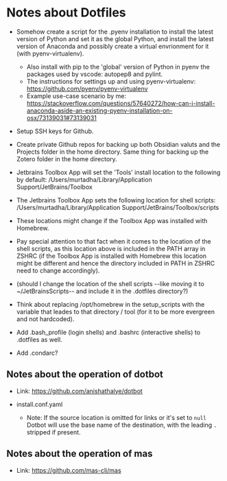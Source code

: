 # Notes about Dotfiles

- Somehow create a script for the .pyenv installation to install the latest version of Python and set it as the global Python, and install the latest version of Anaconda and possibly create a virtual envrionment for it (with pyenv-virtualenv).

  - Also install with pip to the 'global' version of Python in pyenv the packages used by vscode: autopep8 and pylint.
  - The instructions for settings up and using pyenv-virtualenv: https://github.com/pyenv/pyenv-virtualenv
  - Example use-case scenario by me: https://stackoverflow.com/questions/57640272/how-can-i-install-anaconda-aside-an-existing-pyenv-installation-on-osx/73139031#73139031

- Setup SSH keys for Github.

- Create private Github repos for backing up both Obsidian valuts and the Projects folder in the home directory. Same thing for backing up the Zotero folder in the home directory.

- Jetbrains Toolbox App will set the 'Tools' install location to the following by default: /Users/murtadha/Library/Application Support/JetBrains/Toolbox
- The Jetbrains Toolbox App sets the following location for shell scripts: /Users/murtadha/Library/Application Support/JetBrains/Toolbox/scripts
- These locations might change if the Toolbox App was installed with Homebrew.
- Pay special attention to that fact when it comes to the location of the shell scripts, as this location above is included in the PATH array in ZSHRC (if the Toolbox App is installed with Homebrew this location might be different and hence the directory included in PATH in ZSHRC need to change accordingly).
- (should I change the location of the shell scripts --like moving it to ~/JetBrainsScripts-- and include it in the .dotfiles directory?)

- Think about replacing /opt/homebrew in the setup_scripts with the variable that leades to that directory / tool (for it to be more evergreen and not hardcoded).

- Add .bash_profile (login shells) and .bashrc (interactive shells) to .dotfiles as well.
- Add .condarc?

## Notes about the operation of dotbot

- Link: https://github.com/anishathalye/dotbot

- install.conf.yaml
  - Note: If the source location is omitted for links or it's set to `null` Dotbot will use the base name of the destination, with the leading `.` stripped if present.

## Notes about the operation of mas

- Link: https://github.com/mas-cli/mas
